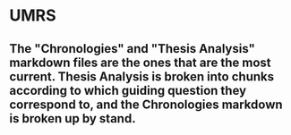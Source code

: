 # UMRS
## The "Chronologies" and "Thesis Analysis" markdown files are the ones that are the most current. Thesis Analysis is broken into chunks according to which guiding question they correspond to, and the Chronologies markdown is broken up by stand. 
